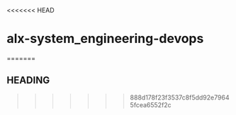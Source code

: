 <<<<<<< HEAD
# alx-system_engineering-devops
=======
## HEADING
>>>>>>> 888d178f23f3537c8f5dd92e79645fcea6552f2c
